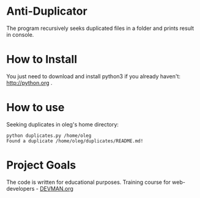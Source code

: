 # Anti-Duplicator
The program recursively seeks duplicated files in a folder and prints result in console.

# How to Install
You just need to download and install python3 if you already haven't: http://python.org .

# How to use
Seeking duplicates in oleg's home directory:

```
python duplicates.py /home/oleg
Found a duplicate /home/oleg/duplicates/README.md!
```

# Project Goals
The code is written for educational purposes. Training course for web-developers - [DEVMAN.org](https://devman.org)
